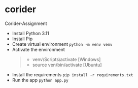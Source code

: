 # corider
Corider-Assignment

- Install Python 3.11
- Install Pip
- Create virtual environment `python -m venv venv`
- Activate the environment 
    > -    venv\Scripts\activate [Windows]   
    > -    source ven/bin/activate [Ubuntu] 
- Install the requirements `pip install -r requirements.txt`
- Run the app `python app.py`
